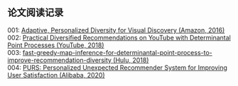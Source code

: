 ## 论文阅读记录

001: [Adaptive, Personalized Diversity for Visual Discovery (Amazon, 2016)](https://arxiv.org/abs/1810.01477) <br />
002: [Practical Diversified Recommendations on YouTube with Determinantal Point Processes (YouTube, 2018)](https://dl.acm.org/doi/pdf/10.1145/3269206.3272018) <br />
003: [fast-greedy-map-inference-for-determinantal-point-process-to-improve-recommendation-diversity (Hulu, 2018)](https://arxiv.org/abs/1709.05135) <br />
004: [PURS: Personalized Unexpected Recommender System for Improving User Satisfaction (Alibaba, 2020)](https://lpworld.github.io/files/recsys20.pdf) <br />
